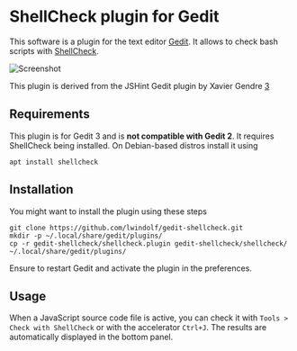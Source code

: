 ShellCheck plugin for Gedit
===========================

This software is a plugin for the text editor [Gedit][1]. It allows to check bash scripts with [ShellCheck][2].

![Screenshot](https://lzone.de/images/gedit-shellcheck.png)

This plugin is derived from the JSHint Gedit plugin by Xavier Gendre [3]

Requirements
------------

This plugin is for Gedit 3 and is **not compatible with Gedit 2**. It requires ShellCheck being installed. On Debian-based distros install it using

```
apt install shellcheck
```

Installation
------------

You might want to install the plugin using these steps

    git clone https://github.com/lwindolf/gedit-shellcheck.git
    mkdir -p ~/.local/share/gedit/plugins/
    cp -r gedit-shellcheck/shellcheck.plugin gedit-shellcheck/shellcheck/ ~/.local/share/gedit/plugins/

Ensure to restart Gedit and activate the plugin in the preferences.

Usage
-----

When a JavaScript source code file is active, you can check it with `Tools > Check with ShellCheck` or with the accelerator `Ctrl+J`. The results are automatically displayed in the bottom panel.


  [1]: https://wiki.gnome.org/Apps/Gedit
  [2]: https://www.shellcheck.net/
  [3]: https://github.com/Meseira/gedit-jshint
